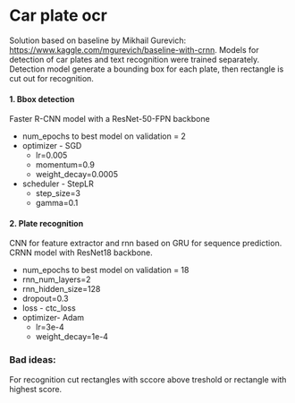 # Car plate ocr

Solution based on baseline by Mikhail Gurevich: https://www.kaggle.com/mgurevich/baseline-with-crnn.
Models for detection of car plates and text recognition were trained separately. 
Detection model generate a bounding box for each plate, then rectangle is cut out for recognition.

#### 1. Bbox detection 

Faster R-CNN model with a ResNet-50-FPN backbone
* num_epochs to best model on validation  = 2 
* optimizer - SGD
  * lr=0.005
  * momentum=0.9
  * weight_decay=0.0005
* scheduler - StepLR
  * step_size=3
  * gamma=0.1

#### 2. Plate recognition

CNN for feature extractor and rnn based on GRU for sequence prediction.
CRNN model with ResNet18 backbone.
* num_epochs to best model on validation  = 18
* rnn_num_layers=2
* rnn_hidden_size=128
* dropout=0.3
* loss - ctc_loss
* optimizer- Adam
  * lr=3e-4
  * weight_decay=1e-4

### Bad ideas:
For recognition cut rectangles with sccore above treshold or rectangle with highest score.

